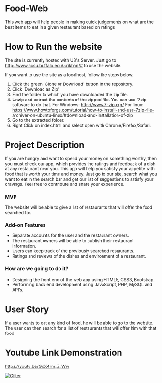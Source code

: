 # Food-Web
This web app will help people in making quick judgements on what are the best items to eat in a given restaurant based on ratings
# How to Run the website
The site is currently hosted with UB's Server. Just go to http://www.acsu.buffalo.edu/~rikhan/# to use the website.

If you want to use the site as a localhost, follow the steps below.

1. Click the green 'Clone or Download' button in the repository.
2. Click 'Download as Zip'
3. Find the folder to which you have downloaded the zip file.
4. Unzip and extract the contents of the zipped file. You can use '7zip' software to do that.
    For Windows:
    http://www.7-zip.org/
    For linux:
    https://www.howtoforge.com/tutorial/how-to-install-and-use-7zip-file-archiver-on-ubuntu-linux/#download-and-installation-of-zip
5. Go to the extracted folder. 
6. Right Click on index.html and select open with Chrome/Firefox/Safari.

# Project Description
If you are hungry and want to spend your money on something worthy, then you must check our app, which provides the ratings and feedback of a dish at any restaurant near you. This app will help you satisfy your appetite with food that is worth your time and money. Just go to our site, search what you want to eat in the search bar and get our list of suggestions to satisfy your cravings. Feel free to contribute and share your experience. 

### MVP
The website will be able to give a list of restaurants that will offer the food searched for.

### Add-on Features
- Separate accounts for the user and the restaurant owners. 
- The restaurant owners will be able to publish their restaurant information.
- Users can keep track of the previously searched restaurants.
- Ratings and reviews of the dishes and environment of a restaurant.

### How are we going to do it?
- Designing the front end of the web app using HTML5, CSS3, Bootstrap.
- Performing back end development using JavaScript, PHP, MySQL and API’s. 

# User Story
If a user wants to eat any kind of food, he will be able to go to the website. The user can then search for a list of restaurants that will offer him with that food.

# Youtube Link Demonstration
https://youtu.be/GdX4rm_Z_Ww


[![Gitter](https://badges.gitter.im/Join%20Chat.svg)](https://gitter.im/FoodEnthusiasts/FoodEnthusiastsChatForum?utm_source=badge&utm_medium=badge&utm_campaign=pr-badge&utm_content=badge)
